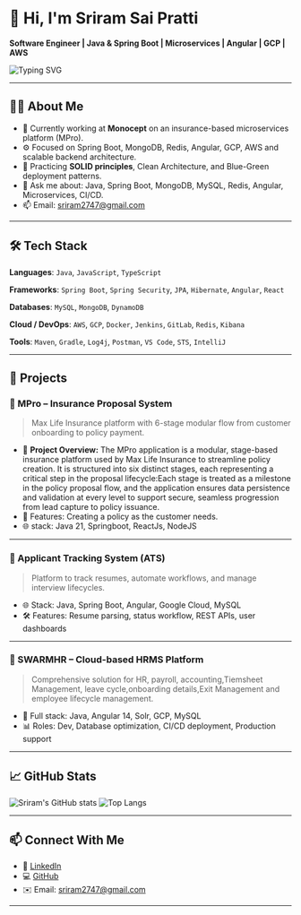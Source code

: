 # 👋 Hi, I'm Sriram Sai Pratti

**Software Engineer | Java & Spring Boot | Microservices | Angular | GCP | AWS**

![Typing SVG](https://readme-typing-svg.herokuapp.com?font=Roboto&pause=1000&color=00BFFF&width=435&lines=Software+Engineer;Microservices+Developer;Spring+Boot+%7C+Java+%7C+Angular;Clean+Code+%7C+SOLID+%7C+Scalable+Systems)

---

## 👨‍💼 About Me

- 🚀 Currently working at **Monocept** on an insurance-based microservices platform (MPro).
- ⚙️ Focused on Spring Boot, MongoDB, Redis, Angular, GCP, AWS and scalable backend architecture.
- 🧠 Practicing **SOLID principles**, Clean Architecture, and Blue-Green deployment patterns.
- 💬 Ask me about: Java, Spring Boot, MongoDB, MySQL, Redis, Angular, Microservices, CI/CD.
- 📫 Email: [sriram2747@gmail.com](mailto:sriram2747@gmail.com)

---

## 🛠️ Tech Stack

**Languages**: `Java`, `JavaScript`, `TypeScript`

**Frameworks**: `Spring Boot`, `Spring Security`, `JPA`, `Hibernate`, `Angular`, `React`

**Databases**: `MySQL`, `MongoDB`, `DynamoDB`

**Cloud / DevOps**: `AWS`, `GCP`, `Docker`, `Jenkins`, `GitLab`, `Redis`, `Kibana`

**Tools**: `Maven`, `Gradle`, `Log4j`, `Postman`, `VS Code`, `STS`, `IntelliJ`

---

## 🚀 Projects

### 🔐 MPro – Insurance Proposal System
> Max Life Insurance platform with 6-stage modular flow from customer onboarding to policy payment.

- 🧱 **Project Overview:**
  The MPro application is a modular, stage-based insurance platform used by Max Life Insurance to streamline policy creation. It is structured into six distinct stages, each representing a critical step in the proposal lifecycle:Each stage is treated as a milestone in the policy proposal flow, and the application ensures data persistence and validation at every level to support secure, seamless progression from lead capture to policy issuance.
- 🔑 Features: Creating a policy as the customer needs.
- 🌐 stack: Java 21, Springboot, ReactJs, NodeJS

---

### 🧾 Applicant Tracking System (ATS)
> Platform to track resumes, automate workflows, and manage interview lifecycles.

- 🌐 Stack: Java, Spring Boot, Angular, Google Cloud, MySQL
- 🛠️ Features: Resume parsing, status workflow, REST APIs, user dashboards

---

### 💼 SWARMHR – Cloud-based HRMS Platform
> Comprehensive solution for HR, payroll, accounting,Tiemsheet Management, leave cycle,onboarding details,Exit Management and employee lifecycle management.

- 🔧 Full stack: Java, Angular 14, Solr, GCP, MySQL
- 📊 Roles: Dev, Database optimization, CI/CD deployment, Production support

---

## 📈 GitHub Stats

![Sriram's GitHub stats](https://github-readme-stats.vercel.app/api?username=Sriram9819&show_icons=true&theme=default)
![Top Langs](https://github-readme-stats.vercel.app/api/top-langs/?username=Sriram9819&layout=compact)

---

## 📫 Connect With Me

- 💼 [LinkedIn](https://www.linkedin.com/in/sriram-sai)
- 💻 [GitHub](https://github.com/Sriram9819)
- ✉️ Email: [sriram2747@gmail.com](mailto:sriram2747@gmail.com)

---

